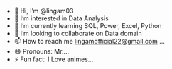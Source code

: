- 👋 Hi, I’m @lingam03
- 👀 I’m interested in Data Analysis
- 🌱 I’m currently learning SQL, Power, Excel, Python
- 💞️ I’m looking to collaborate on Data domain
- 📫 How to reach me lingamofficial22@gmail.com ...
- 😄 Pronouns: Mr....
- ⚡ Fun fact: I Love animes...

<!---
lingam03/lingam03 is a ✨ special ✨ repository because its `README.md` (this file) appears on your GitHub profile.
You can click the Preview link to take a look at your changes.
--->
